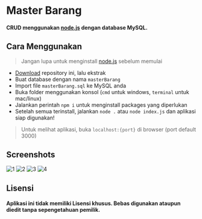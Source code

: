 # Master Barang
#### CRUD menggunakan [node.js](https://nodejs.org/en/) dengan database **MySQL**.

## Cara Menggunakan
> Jangan lupa untuk menginstall [node.js](https://nodejs.org/en/) sebelum memulai

- [Download](https://github.com/shidoitsuka/masterBarang/archive/master.zip) repository ini, lalu ekstrak
- Buat database dengan nama `masterBarang`
- Import file `masterBarang.sql` ke MySQL anda
- Buka folder menggunakan konsol (`cmd` untuk windows, `terminal` untuk mac/linux)
- Jalankan perintah `npm i` untuk menginstall packages yang diperlukan
- Setelah semua terinstall, jalankan `node .` atau `node index.js` dan aplikasi siap digunakan!

> Untuk melihat aplikasi, buka `localhost:{port}` di browser (port default 3000)

## Screenshots
![1](https://i.ibb.co/ThgqGdR/image.png)
![2](https://i.ibb.co/c6xKQYc/image.png)
![3](https://i.ibb.co/NC2LFMw/image.png)
![4](https://i.ibb.co/6P9G094/image.png)

## Lisensi
#### Aplikasi ini tidak memiliki Lisensi khusus. Bebas digunakan ataupun diedit tanpa sepengetahuan pemilik.
